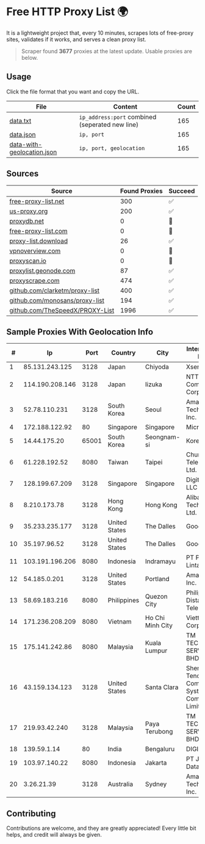 
# Free HTTP Proxy List 🌍

It is a lightweight project that, every 10 minutes, scrapes lots of free-proxy sites, validates if it works, and serves a clean proxy list.


> Scraper found **3677** proxies at the latest update. Usable proxies are below.

## Usage

Click the file format that you want and copy the URL.


|File|Content|Count|
|----|-------|-----|
|[data.txt](https://raw.githubusercontent.com/themiralay/Proxy-List-World/master/data.txt)|`ip_address:port` combined (seperated new line)|165|
|[data.json](https://raw.githubusercontent.com/themiralay/Proxy-List-World/master/data.json)|`ip, port`|165|
|[data-with-geolocation.json](https://raw.githubusercontent.com/themiralay/Proxy-List-World/master/data-with-geolocation.json)|`ip, port, geolocation`|165|

## Sources

|Source|Found Proxies|Succeed|
|------|-------------|-------|
|[free-proxy-list.net](https://free-proxy-list.net)|300|✅|
|[us-proxy.org](https://www.us-proxy.org)|200|✅|
|[proxydb.net](http://proxydb.net)|0|🚫|
|[free-proxy-list.com](https://free-proxy-list.com/?page=&port=&type%5B%5D=http&type%5B%5D=https&up_time=0&search=Search)|0|🚫|
|[proxy-list.download](https://www.proxy-list.download/HTTP)|26|✅|
|[vpnoverview.com](https://vpnoverview.com/privacy/anonymous-browsing/free-proxy-servers)|0|🚫|
|[proxyscan.io](https://www.proxyscan.io)|0|🚫|
|[proxylist.geonode.com](https://proxylist.geonode.com/api/proxy-list?limit=300&page=1&sort_by=lastChecked&sort_type=desc&protocols=http,https)|87|✅|
|[proxyscrape.com](https://api.proxyscrape.com/v2/?request=displayproxies&protocol=http&timeout=10000&country=all&ssl=all&anonymity=all)|474|✅|
|[github.com/clarketm/proxy-list](https://raw.githubusercontent.com/clarketm/proxy-list/master/proxy-list-raw.txt)|400|✅|
|[github.com/monosans/proxy-list](https://raw.githubusercontent.com/monosans/proxy-list/main/proxies/http.txt)|194|✅|
|[github.com/TheSpeedX/PROXY-List](https://raw.githubusercontent.com/TheSpeedX/PROXY-List/master/http.txt)|1996|✅|


## Sample Proxies With Geolocation Info

|#|Ip|Port|Country|City|Internet Service Provider|
|-|--|----|-------|----|-------------------------|
|1|85.131.243.125|3128|Japan|Chiyoda|Xserver Inc.|
|2|114.190.208.146|3128|Japan|Iizuka|NTT Communications Corporation|
|3|52.78.110.231|3128|South Korea|Seoul|Amazon Technologies Inc.|
|4|172.188.122.92|80|Singapore|Singapore|Microsoft|
|5|14.44.175.20|65001|South Korea|Seongnam-si|Korea Telecom|
|6|61.228.192.52|8080|Taiwan|Taipei|Chunghwa Telecom Co., Ltd.|
|7|128.199.67.209|3128|Singapore|Singapore|DigitalOcean, LLC|
|8|8.210.173.78|3128|Hong Kong|Hong Kong|Alibaba (US) Technology Co., Ltd.|
|9|35.233.235.177|3128|United States|The Dalles|Google LLC|
|10|35.197.96.52|3128|United States|The Dalles|Google LLC|
|11|103.191.196.206|8080|Indonesia|Indramayu|PT Pangkalan Lintas Data|
|12|54.185.0.201|3128|United States|Portland|Amazon.com, Inc.|
|13|58.69.183.216|8080|Philippines|Quezon City|Philippine Long Distance Telephone Co.|
|14|171.236.208.209|8080|Vietnam|Ho Chi Minh City|Viettel Corporation|
|15|175.141.242.86|8080|Malaysia|Kuala Lumpur|TM TECHNOLOGY SERVICES SDN BHD|
|16|43.159.134.123|3128|United States|Santa Clara|Shenzhen Tencent Computer Systems Company Limited|
|17|219.93.42.240|3128|Malaysia|Paya Terubong|TM TECHNOLOGY SERVICES SDN BHD|
|18|139.59.1.14|80|India|Bengaluru|DIGITALOCEAN|
|19|103.97.140.22|8080|Indonesia|Jakarta|PT Jembatan Data Pangrango|
|20|3.26.21.39|3128|Australia|Sydney|Amazon Technologies Inc.|



## Contributing

Contributions are welcome, and they are greatly appreciated! Every
little bit helps, and credit will always be given.

